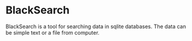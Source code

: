# BlackSearch
BlackSearch is a tool for searching data in sqlite databases.
The data can be simple text or a file from computer.
